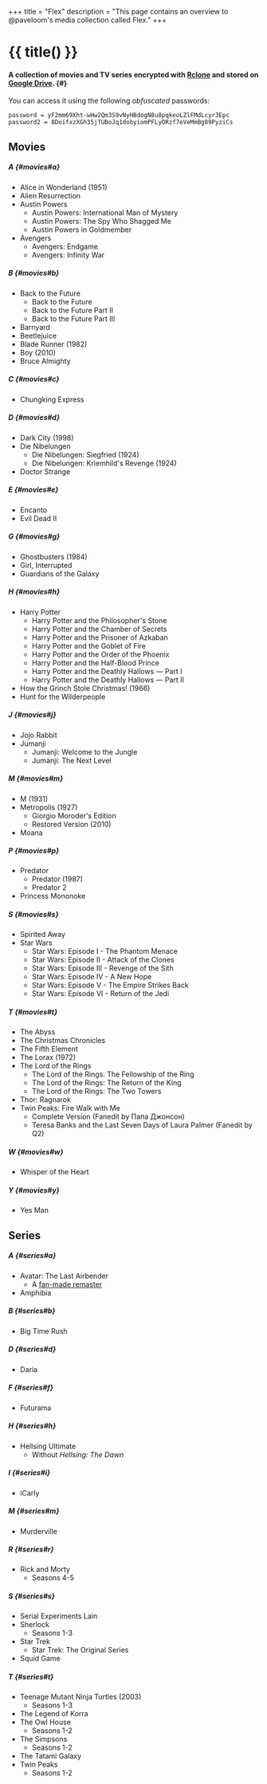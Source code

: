 +++
title = "Flex"
description = "This page contains an overview to @paveloom's media collection called Flex."
+++

# {{ title() }}
#### A collection of movies and TV series encrypted with [Rclone](https://rclone.org) and stored on [Google Drive](https://drive.google.com/drive/folders/1HIa7kt2RWpxU2cosdmNks1amEp2B75LO?usp=sharing). {#}

You can access it using the following *obfuscated* passwords:

```
password = yF2mm69Xht-wHw2Qm3S9vNyHBdogN8u8pqkeoLZlFMdLcyr3Epc
password2 = 8DoifxzXGh35jTUBoJq1dobyiomPFLyORzf7eVeMmBg89PyziCs
```

## Movies

##### A {#movies#a}
- Alice in Wonderland (1951)
- Alien Resurrection
- Austin Powers
  - Austin Powers: International Man of Mystery
  - Austin Powers: The Spy Who Shagged Me
  - Austin Powers in Goldmember
- Avengers
  - Avengers: Endgame
  - Avengers: Infinity War

##### B {#movies#b}
- Back to the Future
  - Back to the Future
  - Back to the Future Part II
  - Back to the Future Part III
- Barnyard
- Beetlejuice
- Blade Runner (1982)
- Boy (2010)
- Bruce Almighty

##### C {#movies#c}
- Chungking Express

##### D {#movies#d}
- Dark City (1998)
- Die Nibelungen
  - Die Nibelungen: Siegfried (1924)
  - Die Nibelungen: Kriemhild's Revenge (1924)
- Doctor Strange

##### E {#movies#e}
- Encanto
- Evil Dead II

##### G {#movies#g}
- Ghostbusters (1984)
- Girl, Interrupted
- Guardians of the Galaxy

##### H {#movies#h}
- Harry Potter
  - Harry Potter and the Philosopher's Stone
  - Harry Potter and the Chamber of Secrets
  - Harry Potter and the Prisoner of Azkaban
  - Harry Potter and the Goblet of Fire
  - Harry Potter and the Order of the Phoenix
  - Harry Potter and the Half-Blood Prince
  - Harry Potter and the Deathly Hallows — Part I
  - Harry Potter and the Deathly Hallows — Part II
- How the Grinch Stole Christmas! (1966)
- Hunt for the Wilderpeople

##### J {#movies#j}
- Jojo Rabbit
- Jumanji
  - Jumanji: Welcome to the Jungle
  - Jumanji: The Next Level

##### M {#movies#m}
- M (1931)
- Metropolis (1927)
  - Giorgio Moroder's Edition
  - Restored Version (2010)
- Moana

##### P {#movies#p}
- Predator
  - Predator (1987)
  - Predator 2
- Princess Mononoke

##### S {#movies#s}
- Spirited Away
- Star Wars
  - Star Wars: Episode I - The Phantom Menace
  - Star Wars: Episode II - Attack of the Clones
  - Star Wars: Episode III - Revenge of the Sith
  - Star Wars: Episode IV - A New Hope
  - Star Wars: Episode V - The Empire Strikes Back
  - Star Wars: Episode VI - Return of the Jedi

##### T {#movies#t}
- The Abyss
- The Christmas Chronicles
- The Fifth Element
- The Lorax (1972)
- The Lord of the Rings
  - The Lord of the Rings: The Fellowship of the Ring
  - The Lord of the Rings: The Return of the King
  - The Lord of the Rings: The Two Towers
- Thor: Ragnarok
- Twin Peaks: Fire Walk with Me
  - Complete Version (Fanedit by Папа Джонсон)
  - Teresa Banks and the Last Seven Days of Laura Palmer (Fanedit by Q2)

##### W {#movies#w}
- Whisper of the Heart

##### Y {#movies#y}
- Yes Man

## Series

##### A {#series#a}
- Avatar: The Last Airbender
  - A [fan-made remaster](https://www.reddit.com/r/RemasteringATLA/comments/5hr9w2/atla_remastered_in_1080p)
- Amphibia

##### B {#series#b}
- Big Time Rush

##### D {#series#d}
- Daria

##### F {#series#f}
- Futurama

##### H {#series#h}
- Hellsing Ultimate
  - Without *Hellsing: The Dawn*

##### I {#series#i}
- iCarly

##### M {#series#m}
- Murderville

##### R {#series#r}
- Rick and Morty
  - Seasons 4-5

##### S {#series#s}
- Serial Experiments Lain
- Sherlock
  - Seasons 1-3
- Star Trek
  - Star Trek: The Original Series
- Squid Game

##### T {#series#t}
- Teenage Mutant Ninja Turtles (2003)
  - Seasons 1-3
- The Legend of Korra
- The Owl House
  - Seasons 1-2
- The Simpsons
  - Seasons 1-2
- The Tatami Galaxy
- Twin Peaks
  - Seasons 1-2
